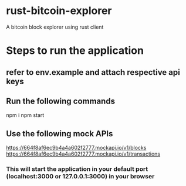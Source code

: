 # rust-bitcoin-explorer
A bitcoin block explorer using rust client

# Steps to run the application

## refer to env.example and attach respective api keys

## Run the following commands
npm i
npm start

## Use the following mock APIs
https://664f8af6ec9b4a4a602f2777.mockapi.io/v1/blocks
https://664f8af6ec9b4a4a602f2777.mockapi.io/v1/transactions

### This will start the application in your default port (localhost:3000 or 127.0.0.1:3000) in your browser